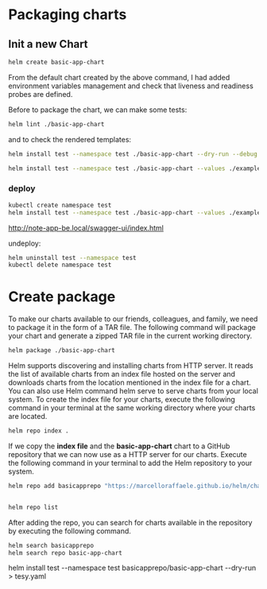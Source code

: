 # Packaging charts

## Init a new Chart

```bash
helm create basic-app-chart
```

From the default chart created by the above command, I had added environment variables management and check that liveness and readiness probes are defined.

Before to package the chart, we can make some tests:
```bash
helm lint ./basic-app-chart
```

and to check the rendered templates:
```bash
helm install test --namespace test ./basic-app-chart --dry-run --debug

helm install test --namespace test ./basic-app-chart --values ./example-values.yaml --dry-run --debug
```

### deploy
```bash
kubectl create namespace test
helm install test --namespace test ./basic-app-chart --values ./example-values.yaml
```

http://note-app-be.local/swagger-ui/index.html

undeploy:
```bash
helm uninstall test --namespace test
kubectl delete namespace test
```

# Create package
To make our charts available to our friends, colleagues, and family, we need to package it in the form of a TAR file. The following command will package your chart and generate a zipped TAR file in the current working directory.
```bash
helm package ./basic-app-chart
```

Helm supports discovering and installing charts from HTTP server. It reads the list of available charts from an index file hosted on the server and downloads charts from the location mentioned in the index file for a chart.
You can also use Helm command helm serve to serve charts from your local system.
To create the index file for your charts, execute the following command in your terminal at the same working directory where your charts are located.

```bash
helm repo index .
```

If we copy the **index file** and the **basic-app-chart** chart to a GitHub repository that we can now use as a HTTP server for our charts. Execute the following command in your terminal to add the Helm repository to your system.

```bash
helm repo add basicapprepo "https://marcelloraffaele.github.io/helm/charts/"


helm repo list
```

After adding the repo, you can search for charts available in the repository by executing the following command.
```bash
helm search basicapprepo
helm search repo basic-app-chart

``` 



helm install test --namespace test basicapprepo/basic-app-chart --dry-run > tesy.yaml